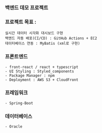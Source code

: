 ### 백엔드 데모 프로젝트

### 프로젝트 목표 :
    실시간 데이터 시각화 대시보드 구현
    백엔드 자동 배포(CI/CD) : GitHub Actions + EC2
    데이터베이스 연동 : MyBatis (xml로 구현)    

### 프론트엔드
    - front-react / react + typescript
    - UI Styling : Styled_components
    - Package Manager : npm
    - Deployment : AWS S3 + CloudFront

### 프레임워크
    - Spring-Boot

### 데이터베이스
    - Oracle
